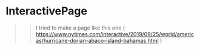 # InteractivePage
 >> I tried to make a page like this one ( https://www.nytimes.com/interactive/2019/09/25/world/americas/hurricane-dorian-abaco-island-bahamas.html )
